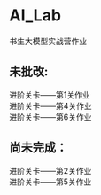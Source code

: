 # AI_Lab
书生大模型实战营作业<br>
  
## 未批改:
进阶关卡——第1关作业<br>
进阶关卡——第4关作业<br>
进阶关卡——第6关作业<br>

## 尚未完成：
进阶关卡——第2关作业<br>
进阶关卡——第5关作业<br>
